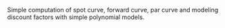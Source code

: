 Simple computation of spot curve, forward curve, par curve and modeling discount factors with simple polynomial models.
